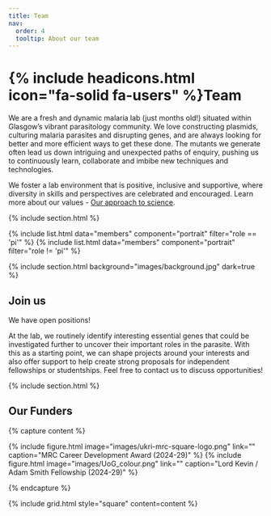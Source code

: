 ```yaml
---
title: Team
nav:
  order: 4
  tooltip: About our team
---
```


# {% include headicons.html icon="fa-solid fa-users" %}Team

We are a fresh and dynamic malaria lab (just <span id="lab-age"></span> months old!) situated within Glasgow’s vibrant parasitology community. We love constructing plasmids, culturing malaria parasites and disrupting genes, and are always looking for better and more efficient ways to get these done. 
The mutants we generate often lead us down intriguing and unexpected paths of enquiry, pushing us to continuously learn, collaborate and imbibe new techniques and technologies.

We foster a lab environment that is positive, inclusive and supportive, where diversity in skills and perspectives are celebrated and encouraged. Learn more about our values - <a href="../philosophy/index.html">Our approach to science</a>.

<script>
  function calculateLabAge(startDate) {
    const start = new Date(startDate);
    const current = new Date();
    const diffInMonths = (current.getFullYear() - start.getFullYear()) * 12 + current.getMonth() - start.getMonth();
    return diffInMonths;
  }

  document.getElementById("lab-age").innerText = calculateLabAge("2024-09-02"); // Replace with your lab's start date
</script>

{% include section.html %}

{% include list.html data="members" component="portrait" filter="role == 'pi'" %}
{% include list.html data="members" component="portrait" filter="role != 'pi'" %}

{% include section.html background="images/background.jpg" dark=true %}

## Join us

We have open positions!

At the lab, we routinely identify interesting essential genes that could be investigated further to uncover their important roles in the parasite. With this as a starting point, we can shape projects around your interests and also offer support to help create strong proposals for independent fellowships or studentships. Feel free to contact us to discuss opportunities!

{% include section.html %}

## Our Funders

{% capture content %}

{% include figure.html image="images/ukri-mrc-square-logo.png" link="" caption="MRC Career Development Award (2024-29)" %}
{% include figure.html image="images/UoG_colour.png" link="" caption="Lord Kevin / Adam Smith Fellowship (2024-29)" %}

{% endcapture %}

{% include grid.html style="square" content=content %}
